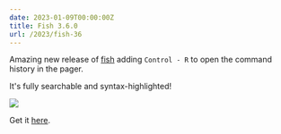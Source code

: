 ```yaml
---
date: 2023-01-09T00:00:00Z
title: Fish 3.6.0
url: /2023/fish-36
---
```


Amazing new release of [fish](https://fishshell.com) adding `Control - R` to open the command history in the pager.

It's fully searchable and syntax-highlighted!

<img class="pure-img" src="/images/fish.jpg" />

Get it [here](https://fishshell.com).

